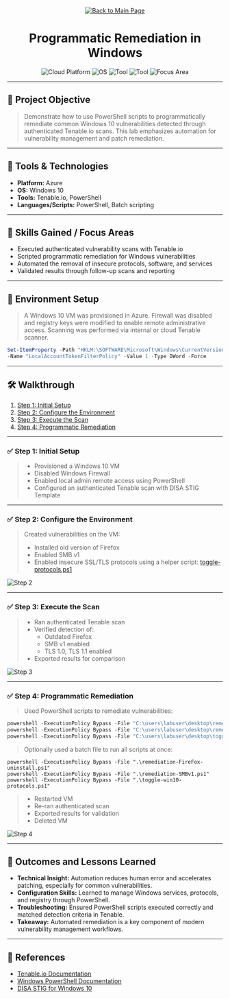<p align="center">
  <a href="https://github.com/Samuel-Cavada" target="_blank">
    <img src="https://img.shields.io/badge/Back_to_Main_Page-000000?style=for-the-badge&logo=github&logoColor=white" alt="Back to Main Page"/>
  </a>
</p>

<h1 align="center">Programmatic Remediation in Windows</h1>

<p align="center">
  <img src="https://img.shields.io/badge/Platform-Azure-0078D4?style=for-the-badge&logo=microsoftazure&logoColor=white" alt="Cloud Platform" />
  <img src="https://img.shields.io/badge/OS-Windows%2010-0078D6?style=for-the-badge&logo=windows&logoColor=white" alt="OS" />
  <img src="https://img.shields.io/badge/Tool-PowerShell-2C5EA8?style=for-the-badge&logo=powershell&logoColor=white" alt="Tool" />
  <img src="https://img.shields.io/badge/Tool-Tenable.io-00B388?style=for-the-badge&logo=tenable&logoColor=white" alt="Tool" />
  <img src="https://img.shields.io/badge/Focus-Automated%20Remediation-orange?style=for-the-badge" alt="Focus Area" />
</p>

---

## 📌 Project Objective
> Demonstrate how to use PowerShell scripts to programmatically remediate common Windows 10 vulnerabilities detected through authenticated Tenable.io scans. This lab emphasizes automation for vulnerability management and patch remediation.

---

## 🧰 Tools & Technologies
- **Platform:** Azure
- **OS:** Windows 10
- **Tools:** Tenable.io, PowerShell
- **Languages/Scripts:** PowerShell, Batch scripting

---

## 🧠 Skills Gained / Focus Areas
- Executed authenticated vulnerability scans with Tenable.io
- Scripted programmatic remediation for Windows vulnerabilities
- Automated the removal of insecure protocols, software, and services
- Validated results through follow-up scans and reporting

---

## 🧪 Environment Setup
> A Windows 10 VM was provisioned in Azure. Firewall was disabled and registry keys were modified to enable remote administrative access. Scanning was performed via internal or cloud Tenable scanner.

```powershell
Set-ItemProperty -Path "HKLM:\SOFTWARE\Microsoft\Windows\CurrentVersion\Policies\System" `
-Name "LocalAccountTokenFilterPolicy" -Value 1 -Type DWord -Force
```

---

## 🛠️ Walkthrough
1. [Step 1: Initial Setup](#step-1-initial-setup)
2. [Step 2: Configure the Environment](#step-2-configure-the-environment)
3. [Step 3: Execute the Scan](#step-3-execute-the-scan)
4. [Step 4: Programmatic Remediation](#step-4-programmatic-remediation)

---

### ✅ Step 1: Initial Setup
> - Provisioned a Windows 10 VM
> - Disabled Windows Firewall
> - Enabled local admin remote access using PowerShell
> - Configured an authenticated Tenable scan with DISA STIG Template

---

### ✅ Step 2: Configure the Environment
> Created vulnerabilities on the VM:
> - Installed old version of Firefox
> - Enabled SMB v1
> - Enabled insecure SSL/TLS protocols using a helper script:
>   [toggle-protocols.ps1](https://github.com/joshmadakor1/lognpacific-public/blob/main/automation/toggle-protocols.ps1)

![Step 2](assets/images/step2.jpg)

---

### ✅ Step 3: Execute the Scan
> - Ran authenticated Tenable scan
> - Verified detection of:
>   - Outdated Firefox
>   - SMB v1 enabled
>   - TLS 1.0, TLS 1.1 enabled
> - Exported results for comparison

![Step 3](assets/images/step3.jpg)

---

### ✅ Step 4: Programmatic Remediation
> Used PowerShell scripts to remediate vulnerabilities:

```powershell
powershell -ExecutionPolicy Bypass -File "C:\users\labuser\desktop\remediation-FireFox-uninstall.ps1"
powershell -ExecutionPolicy Bypass -File "C:\users\labuser\desktop\remediation-SMBv1.ps1"
powershell -ExecutionPolicy Bypass -File "C:\users\labuser\desktop\toggle-win10-protocols.ps1"
```

> Optionally used a batch file to run all scripts at once:

```batch
powershell -ExecutionPolicy Bypass -File ".\remediation-FireFox-uninstall.ps1"
powershell -ExecutionPolicy Bypass -File ".\remediation-SMBv1.ps1"
powershell -ExecutionPolicy Bypass -File ".\toggle-win10-protocols.ps1"
```

> - Restarted VM  
> - Re-ran authenticated scan  
> - Exported results for validation  
> - Deleted VM

![Step 4](assets/images/step4.jpg)

---

## 📝 Outcomes and Lessons Learned
- **Technical Insight:** Automation reduces human error and accelerates patching, especially for common vulnerabilities.
- **Configuration Skills:** Learned to manage Windows services, protocols, and registry through PowerShell.
- **Troubleshooting:** Ensured PowerShell scripts executed correctly and matched detection criteria in Tenable.
- **Takeaway:** Automated remediation is a key component of modern vulnerability management workflows.

---

## 📎 References
- [Tenable.io Documentation](https://docs.tenable.com/)
- [Windows PowerShell Documentation](https://learn.microsoft.com/en-us/powershell/)
- [DISA STIG for Windows 10](https://public.cyber.mil/stigs/downloads/)
